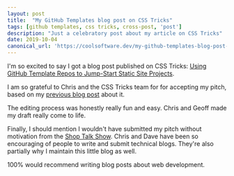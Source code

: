 ```yaml
---
layout: post
title:  "My GitHub Templates blog post on CSS Tricks"
tags: [github templates, css tricks, cross-post, 'post']
description: "Just a celebratory post about my article on CSS Tricks"
date: 2019-10-04
canonical_url: 'https://coolsoftware.dev/my-github-templates-blog-post-on-css-tricks/'
---
```


I'm so excited to say I got a blog post published on CSS Tricks: [Using GitHub Template Repos to Jump-Start Static Site Projects](https://css-tricks.com/using-github-template-repos-to-jump-start-static-site-projects/).

I am so grateful to Chris and the CSS Tricks team for for accepting my pitch, based on my [previous blog post](https://ogdenstudios.xyz/2019/09/03/eleventy-github-repository-template.html) about it. 

The editing process was honestly really fun and easy. Chris and Geoff made my draft really come to life. 

Finally, I should mention I wouldn't have submitted my pitch without motivation from the [Shop Talk Show](https://shoptalkshow.com/). Chris and Dave have been so encouraging of people to write and submit technical blogs. They're also partially why I maintain this little blog as well. 

100% would recommend writing blog posts about web development. 